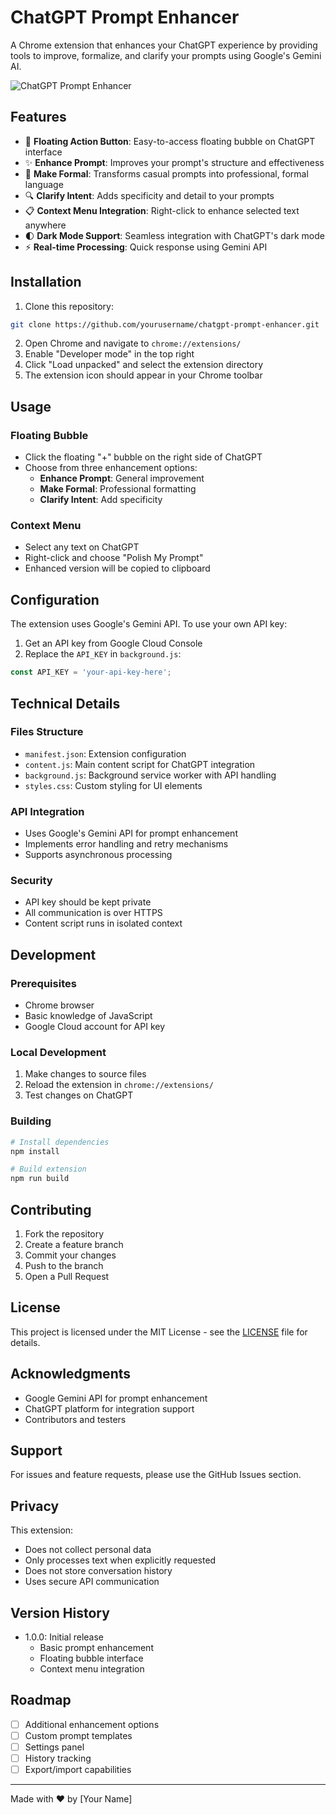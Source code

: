 # ChatGPT Prompt Enhancer

A Chrome extension that enhances your ChatGPT experience by providing tools to improve, formalize, and clarify your prompts using Google's Gemini AI.

![ChatGPT Prompt Enhancer](screenshots/demo.gif)

## Features

- 🎯 **Floating Action Button**: Easy-to-access floating bubble on ChatGPT interface
- ✨ **Enhance Prompt**: Improves your prompt's structure and effectiveness
- 📝 **Make Formal**: Transforms casual prompts into professional, formal language
- 🔍 **Clarify Intent**: Adds specificity and detail to your prompts
- 📋 **Context Menu Integration**: Right-click to enhance selected text anywhere
- 🌓 **Dark Mode Support**: Seamless integration with ChatGPT's dark mode
- ⚡ **Real-time Processing**: Quick response using Gemini API

## Installation

1. Clone this repository:
```bash
git clone https://github.com/yourusername/chatgpt-prompt-enhancer.git
```

2. Open Chrome and navigate to `chrome://extensions/`
3. Enable "Developer mode" in the top right
4. Click "Load unpacked" and select the extension directory
5. The extension icon should appear in your Chrome toolbar

## Usage

### Floating Bubble
- Click the floating "+" bubble on the right side of ChatGPT
- Choose from three enhancement options:
  - **Enhance Prompt**: General improvement
  - **Make Formal**: Professional formatting
  - **Clarify Intent**: Add specificity

### Context Menu
- Select any text on ChatGPT
- Right-click and choose "Polish My Prompt"
- Enhanced version will be copied to clipboard

## Configuration

The extension uses Google's Gemini API. To use your own API key:

1. Get an API key from Google Cloud Console
2. Replace the `API_KEY` in `background.js`:
```javascript
const API_KEY = 'your-api-key-here';
```

## Technical Details

### Files Structure
- `manifest.json`: Extension configuration
- `content.js`: Main content script for ChatGPT integration
- `background.js`: Background service worker with API handling
- `styles.css`: Custom styling for UI elements

### API Integration
- Uses Google's Gemini API for prompt enhancement
- Implements error handling and retry mechanisms
- Supports asynchronous processing

### Security
- API key should be kept private
- All communication is over HTTPS
- Content script runs in isolated context

## Development

### Prerequisites
- Chrome browser
- Basic knowledge of JavaScript
- Google Cloud account for API key

### Local Development
1. Make changes to source files
2. Reload the extension in `chrome://extensions/`
3. Test changes on ChatGPT

### Building
```bash
# Install dependencies
npm install

# Build extension
npm run build
```

## Contributing

1. Fork the repository
2. Create a feature branch
3. Commit your changes
4. Push to the branch
5. Open a Pull Request

## License

This project is licensed under the MIT License - see the [LICENSE](LICENSE) file for details.

## Acknowledgments

- Google Gemini API for prompt enhancement
- ChatGPT platform for integration support
- Contributors and testers

## Support

For issues and feature requests, please use the GitHub Issues section.

## Privacy

This extension:
- Does not collect personal data
- Only processes text when explicitly requested
- Does not store conversation history
- Uses secure API communication

## Version History

- 1.0.0: Initial release
  - Basic prompt enhancement
  - Floating bubble interface
  - Context menu integration

## Roadmap

- [ ] Additional enhancement options
- [ ] Custom prompt templates
- [ ] Settings panel
- [ ] History tracking
- [ ] Export/import capabilities

---

Made with ❤️ by [Your Name]